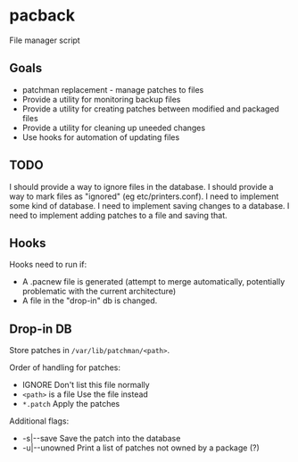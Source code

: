 # pacback #

File manager script

## Goals ##

- patchman replacement - manage patches to files
- Provide a utility for monitoring backup files
- Provide a utility for creating patches between modified and packaged files
- Provide a utility for cleaning up uneeded changes
- Use hooks for automation of updating files

## TODO ##

I should provide a way to ignore files in the database.
I should provide a way to mark files as "ignored" (eg etc/printers.conf).
I need to implement some kind of database.
I need to implement saving changes to a database.
I need to implement adding patches to a file and saving that.

## Hooks ##

Hooks need to run if:
- A .pacnew file is generated (attempt to merge automatically, potentially
  problematic with the current architecture)
- A file in the "drop-in" db is changed.

## Drop-in DB ##

Store patches in `/var/lib/patchman/<path>`.

Order of handling for patches:
- IGNORE                Don't list this file normally
- `<path>` is a file    Use the file instead
- `*.patch`             Apply the patches

Additional flags:
- -s|--save         Save the patch into the database
- -u|--unowned      Print a list of patches not owned by a package (?)

